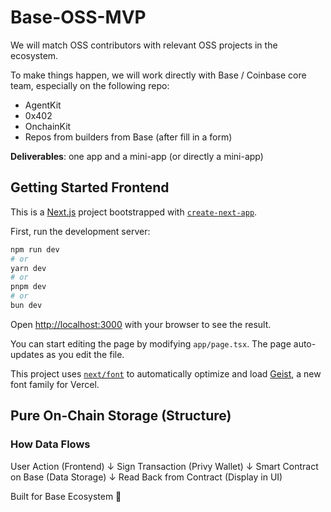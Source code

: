 # Base-OSS-MVP

We will match OSS contributors with relevant OSS projects in the ecosystem.

To make things happen, we will work directly with Base / Coinbase core team, especially on the following repo:

- AgentKit
- 0x402
- OnchainKit
- Repos from builders from Base (after fill in a form)

**Deliverables**: one app and a mini-app (or directly a mini-app)


## Getting Started Frontend 

This is a [Next.js](https://nextjs.org) project bootstrapped with [`create-next-app`](https://nextjs.org/docs/app/api-reference/cli/create-next-app).

First, run the development server:

```bash
npm run dev
# or
yarn dev
# or
pnpm dev
# or
bun dev
```

Open [http://localhost:3000](http://localhost:3000) with your browser to see the result.

You can start editing the page by modifying `app/page.tsx`. The page auto-updates as you edit the file.

This project uses [`next/font`](https://nextjs.org/docs/app/building-your-application/optimizing/fonts) to automatically optimize and load [Geist](https://vercel.com/font), a new font family for Vercel.

## Pure On-Chain Storage (Structure)

### How Data Flows
User Action (Frontend)
    ↓
Sign Transaction (Privy Wallet)
    ↓
Smart Contract on Base (Data Storage)
    ↓
Read Back from Contract (Display in UI)


Built for Base Ecosystem 🔵
